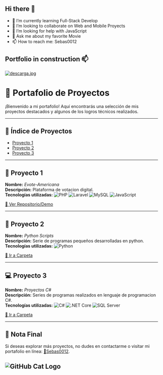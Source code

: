 ## Hi there 👋

- 🌱 I’m currently learning Full-Stack Develop
- 👯 I’m looking to collaborate on Web and Mobile Proyects
- 🤔 I’m looking for help with JavaScript
- 💬 Ask me about my favorite Movie
- 📫 How to reach me: Sebas0012

## Portfolio in construction 📫 
[![descarga.jpg](https://i.postimg.cc/BbKGX3bk/descarga.jpg)](https://postimg.cc/MfqLFhym)

# 🎨 Portafolio de Proyectos

¡Bienvenido a mi portafolio! Aquí encontrarás una selección de mis proyectos destacados y algunos de los logros técnicos realizados.


---

## 📜 Índice de Proyectos

- [Proyecto 1](#proyecto-1)
- [Proyecto 2](#proyecto-2)
- [Proyecto 3](#proyecto-3)

---

## 🚀 Proyecto 1

**Nombre:** _Evote-Americana_  
**Descripción:** Plataforma de votacion digital.  
**Tecnologías utilizadas:** ![PHP](https://img.shields.io/badge/PHP-777BB4?logo=php&logoColor=white) ![Laravel](https://img.shields.io/badge/Laravel-2e2e2e?logo=laravel) ![MySQL](https://shields.io/badge/MySQL-lightgrey?logo=mysql&style=plastic&logoColor=white&labelColor=blue)  ![JavaScript](https://img.shields.io/badge/-JavaScript-F7DF1E?logo=javascript&logoColor=black)

[🔗 Ver Repositorio/Demo](https://github.com/Sebas0012/evote-americana-main)

---

## 🎯 Proyecto 2

**Nombre:** _Python Scripts_  
**Descripción:** Serie de programas pequeños desarrolladas en python.  
**Tecnologías utilizadas:** ![Python](https://img.shields.io/badge/-Python-3776AB?logo=python&logoColor=white)

[🔗 Ir a Carpeta](Python/)

---


## 💻 Proyecto 3

**Nombre:** _Proyectos C#_  
**Descripción:** Series de programas realizados en lenguaje de programacion C#.  
**Tecnologías utilizadas:** ![C#](https://img.shields.io/badge/-CSharp-239120?logo=csharp&logoColor=white) ![.NET Core](https://img.shields.io/badge/-.NET_Core-512BD4?logo=dotnet&logoColor=white) ![SQL Server](https://img.shields.io/badge/-SQL_Server-CC2927?logo=microsoft-sql-server&logoColor=white)  

[🔗 Ir a Carpeta](C%23%20Proyects/)

---

## 🌟 Nota Final

Si deseas explorar más proyectos, no dudes en contactarme o visitar mi portafolio en línea: [🔗Sebas0012](https://github.com/Sebas0012/Sebas0012).


![GitHub Cat Logo](https://icon2.cleanpng.com/20240213/kl/transparent-github-icon-black-and-white-cat-logo-with-cats-1710879425955.webp)
---


